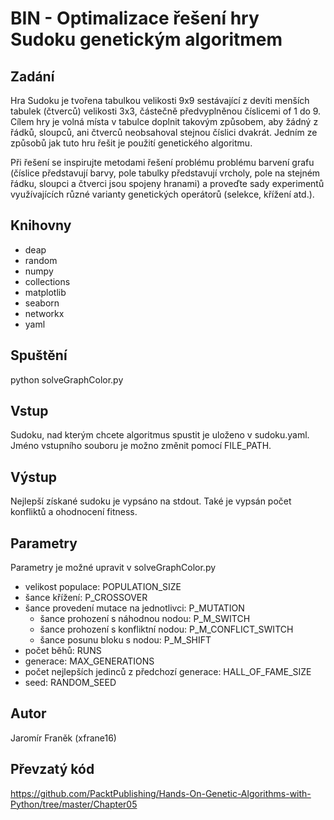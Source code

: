 # BIN - Optimalizace řešení hry Sudoku genetickým algoritmem

## Zadání
Hra Sudoku je tvořena tabulkou velikosti 9x9 sestávající z devíti menších tabulek (čtverců) velikosti 3x3, částečně předvyplněnou číslicemi of 1 do 9. Cílem hry je volná místa v tabulce doplnit takovým způsobem, aby žádný z řádků, sloupců, ani čtverců neobsahoval stejnou číslici dvakrát. Jedním ze způsobů jak tuto hru řešit je použití genetického algoritmu.

Při řešení se inspirujte metodami řešení problému problému barvení grafu (číslice představují barvy, pole tabulky představují vrcholy, pole na stejném řádku, sloupci a čtverci jsou spojeny hranami) a proveďte sady experimentů využívajících různé varianty genetických operátorů (selekce, křížení atd.).

## Knihovny
- deap
- random
- numpy
- collections
- matplotlib
- seaborn
- networkx
- yaml

## Spuštění
python solveGraphColor.py

## Vstup
Sudoku, nad kterým chcete algoritmus spustit je uloženo v sudoku.yaml. Jméno vstupního souboru je možno změnit pomocí FILE_PATH. 

## Výstup
Nejlepší získané sudoku je vypsáno na stdout. Také je vypsán počet konfliktů a ohodnocení fitness.

## Parametry
Parametry je možné upravit v solveGraphColor.py
- velikost populace: POPULATION_SIZE
- šance křížení: P_CROSSOVER
- šance provedení mutace na jednotlivci: P_MUTATION
    - šance prohození s náhodnou nodou: P_M_SWITCH
    - šance prohození s konfliktní nodou: P_M_CONFLICT_SWITCH
    - šance posunu bloku s nodou: P_M_SHIFT
- počet běhů: RUNS
- generace: MAX_GENERATIONS
- počet nejlepších jedinců z předchozí generace: HALL_OF_FAME_SIZE
- seed: RANDOM_SEED

## Autor
Jaromír Franěk (xfrane16)

## Převzatý kód
https://github.com/PacktPublishing/Hands-On-Genetic-Algorithms-with-Python/tree/master/Chapter05